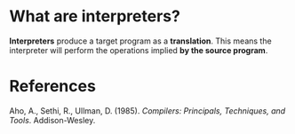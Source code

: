  # What are interpreters? 
  
 **Interpreters** produce a target program as a **translation**. This means the interpreter will perform the operations implied **by the source program**.
  
 # References 
 Aho, A., Sethi, R., Ullman, D. (1985). *Compilers: Principals, Techniques, and Tools*. Addison-Wesley. 

